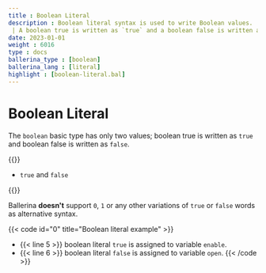 ```yaml
---
title : Boolean Literal
description : Boolean literal syntax is used to write Boolean values.
 | A boolean true is written as `true` and a boolean false is written as `false`.
date: 2023-01-01
weight : 6016
type : docs
ballerina_type : [boolean]
ballerina_lang : [literal]
highlight : [boolean-literal.bal]
---
```


# Boolean Literal

The `boolean` basic type has only two values; boolean true is written as `true` and boolean false is written as `false`.

<!--more-->

{{<md class="syntax">}}

* `true` and `false`

{{</md>}}

Ballerina **doesn't** support `0`, `1` or any other variations of `true` or `false` words as alternative syntax. 

{{< code id="0" title="Boolean literal example" >}}
* {{< line 5 >}} boolean literal `true` is assigned to variable `enable`.
* {{< line 6 >}} boolean literal `false` is assigned to variable `open`.
{{< /code >}}
